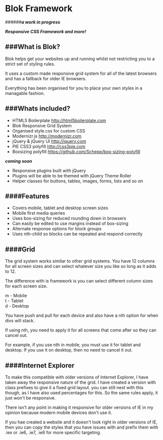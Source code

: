 Blok Framework 
==============

######***a work in progress***
  
***Responsive CSS Framework and more!***

###What is Blok?
---

Blok helps get your websites up and running whilst not restricting you to a strict set of styling rules. 

It uses a custom made responsive grid system for all of the latest browsers and has a fallback for older IE browsers. 

Everything has been organised for you to place your own styles in a managable fashion.

###Whats included?
---
* HTML5 Boilerplate <http://html5boilerplate.com>
* Blok Responsive Grid System
* Organised style.css for custom CSS
* Modernizr.js <http://modernizr.com>
* jQuery & jQuery UI <http://jquery.com>
* PIE CSS3 polyfill <http://css3pie.com>
* Boxsizing polyfill <https://github.com/Schepp/box-sizing-polyfill>

***coming soon***

* Responsive plugins built with jQuery
* Plugins will be able to be themed with jQuery Theme Roller
* Helper classes for buttons, tables, images, forms, lists and so on
  
####Features
---
* Covers mobile, tablet and desktop screen sizes
* Mobile first media queries
* Uses box-sizing for reduced rounding down in browsers
* Can easily be edited to use margins instead of box-sizing
* Alternate response options for block groups
* Uses nth-child so blocks can be repeated and respond correctly

####Grid
---
The grid system works similar to other grid systems. You have 12 columns for all screen sizes and can select whatever size you like so long as it adds to 12. 

The difference with is framework is you can select different column sizes for each screen size. 

m - Mobile  
t - Tablet  
d - Desktop  

You have push and pull for each device and also have a nth option for when divs will stack. 

If using nth, you need to apply it for all screens that come after so they can cancel out. 

For example, if you use nth in mobile, you must use it for tablet and desktop. If you use it on desktop, then no need to cancel it out. 

####Internet Explorer
---
To make this compatible with older versions of Internet Explorer, I have taken away the responsive nature of the grid. I have created a version with class prefixes to give it a fixed grid layout. you can still nest with this though, as I have also used percentages for this. So the same rules apply, it just won't be responsive. 

There isn't any point in making it responsive for older versions of IE in my opinion because modern mobile devices don't use it. 

If you hae created a website and it doesn't look right in older versions of IE, then you can copy the styles that you have issues with and prefix them with .iex or .ie6, .ie7, .ie8 for more specific targeting. 